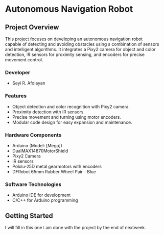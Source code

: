 # Autonomous Navigation Robot

## Project Overview

This project focuses on developing an autonomous navigation robot capable of detecting and avoiding obstacles using a combination of sensors and intelligent algorithms. It integrates a Pixy2 camera for object and color detection, IR sensors for proximity sensing, and encoders for precise movement control.

### Developer

- Seyi R. Afolayan

### Features

- Object detection and color recognition with Pixy2 camera.
- Proximity detection with IR sensors.
- Precise movement and turning using motor encoders.
- Modular code design for easy expansion and maintenance.

### Hardware Components

- Arduino (Model: [Mega])
- DualMAX14870MotorShield
- Pixy2 Camera
- IR sensors
- Pololu-25D metal gearmotors with encoders
- DFRobot 65mm Rubber Wheel Pair - Blue

### Software Technologies

- Arduino IDE for development
- C/C++ for Arduino programming

## Getting Started
I will fill in this one I am done with the project by the end of nextweek.


